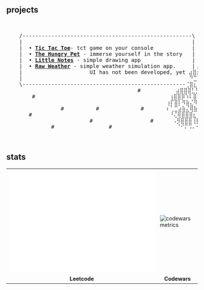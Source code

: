 <!-- ## projects

- [**Tic Tac Toe**](https://github.com/EGRrqq/tic-tac-toe) - tct game inside your console
- [**The Hungry Pet**](https://github.com/EGRrqq/The-Hungry-Pet) - immerse yourself in the story
- [**Little Notes**](https://github.com/EGRrqq/little-notes) - simple drawing app
- [**Raw Weather**](https://github.com/EGRrqq/raw-weather) - simple weather simulation app. UI has not been developed, yet -->

## projects

  <pre align="center">
<p align="left">                                                                             #                   #
    /-----------------------------------------------------\            #             #                          #
    |                                                     |      #
    |  • <a href="https://github.com/EGRrqq/tic-tac-toe" target="blank"><b>Tic Tac Toe</b></a>- tct game on your console            |                               #
    |  • <a href="https://github.com/EGRrqq/The-Hungry-Pet"><b>The Hungry Pet</b></a> - immerse yourself in the story   |                      #                         #
    |  • <a href="https://github.com/EGRrqq/little-notes"><b>Little Notes</b></a> - simple drawing app                |⠀⠀   ⢀⣀⣀⣀⣀⣀⣀⡀                                       #
    |  • <a href="https://github.com/EGRrqq/raw-weather"><b>Raw Weather</b></a> - simple weather simulation app.     |⢠⠐⠲⢠⣿⣿⣿⣿⣿⡿⢛⣻⣿⣿⣶⣄                         ______
    |                     UI has not been developed, yet ⣴⣿⡦⢀⣾⣿⣿⣿⣿⠿⢫⡀⠀⢈⣉⣻⣿⣷⣤⡀                     /_____/|
    |                                                 ⠀  ⠙⣉⠡⠿⠻⠿⠿⠟⣋⣤⣾⣿⣿⣿⣿⣿⣿⣿⣿⣷⣄        #        __|     \ |__
    \---------------------------------------------------⢈⣿⣆⠀⢀⣤⣴⣿⣿⡿⢿⣿⣿⣿⣿⣿⣿⣿⣿⣿⣿⣷⡀             /____|_____|/  /|  
                                         #           ⣴⣿⣿⣿⣃⣛⣿⣿⡿⠂⢀⣰⣿⣿⣿⣿⣿⣿⣿⣿⣿⣿⣿⣿⡀            |_____|/ /____/ / 
        #                                          ⢰⣿⣿⡿⠱⠇⣿⣿⣿⣿⣿⣿⣿⣿⣿⣿⣿⣿⣿⣿⣿⣿⣿⣿⣿⣿⡟⢿⢧                  |____|/      #
                                                  ⢰⡏⣿⡇⠻⣷⣌⠻⣿⣿⣿⣿⣿⣿⣿⣿⣿⣿⣿⣿⣿⣿⣿⣿⣿⣏⢻⣷⣜⠄
                 #          #             #       ⠆⢁⣉⣴⣷⣌⢿⣷⡜⣿⣿⣿⣿⡟⣠⣬⣙⢿⣯⡙⢿⣿⣿⣿⣿⣿⢸⣿⣿⡌         #
       #                                           ⠘⢌⢿⣿⣿⣿⣆⢻⣷⢸⣿⣿⣿⡇⢻⣿⣿⣧⡹⣿⣌⢻⣿⣿⠟⡁⣼⣿⣿⡇                        #
                          #                  #      ⠠⡻⣿⣿⣿⢸⡟⣠⢍⡛⠻⠷⠸⣿⣿⣿⣷⠸⣿⡆⢋⠥⠈⠇⠟⣡⠏
              #                 #                   ⠀⠈⠊⠍⠩⠄⠂⠀⠀⠀⠀⠀⢠⢻⣿⣿⣿⡇⣿⡇⠀⠀⠀⠈⠐⠐⠊                   #
                                                ⠀⠀⠀⠀⠀⠀⠀           ⠁⢝⠻⠿⠇⢛⠐           #</p></pre>
## stats

<table>
  <tr>
    <td>
      <picture>
        <img src="./leetcode.svg" alt="leetcode metrics">
      </picture>
    </td>
    <td>
      <picture>
        <img src="https://github.r2v.ch/codewars?user=EGRrqq&hide_clan=true&animation=false&theme=light&top_languages=true" alt="codewars metrics">
      </picture>
    </td>
  </tr>
  <tr>
    <td align="center"><strong>
      Leetcode
    </strong></td>
    <td align="center"><strong>
      Codewars
    </strong></td>
  </tr>
</table>

